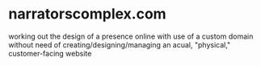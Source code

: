 # narratorscomplex.com
working out the design of a presence online with use of a custom domain without need of creating/designing/managing an acual, "physical," customer-facing website
